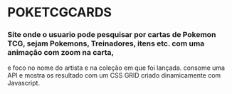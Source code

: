 # POKETCGCARDS

### Site onde o usuario pode pesquisar por cartas de Pokemon TCG, sejam Pokemons, Treinadores, itens etc. com uma animação com zoom na carta, 
e foco no nome do artista e na coleção em que foi lançada.
consome uma API e mostra os resultado com um CSS GRID criado dinamicamente com Javascript.

